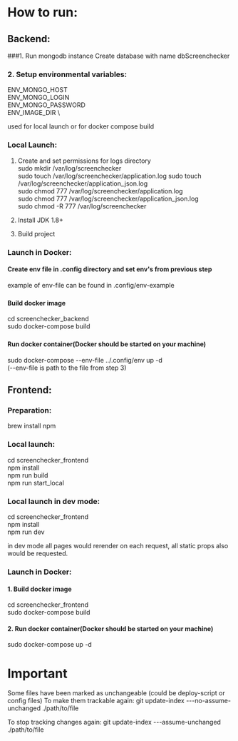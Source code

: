 # How to run:

##
## Backend:
###1. Run mongodb instance
Create database with name dbScreenchecker

####
### 2. Setup environmental variables:
ENV_MONGO_HOST  \
ENV_MONGO_LOGIN  \
ENV_MONGO_PASSWORD \
ENV_IMAGE_DIR \

used for local launch or for docker compose build

### Local Launch:
1. Create and set permissions for logs directory \
sudo mkdir /var/log/screenchecker \
sudo touch /var/log/screenchecker/application.log
sudo touch /var/log/screenchecker/application_json.log \
sudo chmod 777 /var/log/screenchecker/application.log \
sudo chmod 777 /var/log/screenchecker/application_json.log \
sudo chmod -R 777 /var/log/screenchecker

2. Install JDK 1.8+
3. Build project

### Launch in Docker:
#### Create env file in .config directory and set env's from previous step
example of env-file can be found in .config/env-example

###
#### Build docker image
cd screenchecker_backend \
sudo docker-compose build

###
#### Run docker container(Docker should be started on your machine)
sudo docker-compose --env-file ../.config/env up -d \
(--env-file is path to the file from step 3)

## Frontend:
####
### Preparation:
brew install npm

### Local launch: 
cd screenchecker_frontend \
npm install \
npm run build \
npm run start_local

### Local launch in dev mode:
cd screenchecker_frontend \
npm install \
npm run dev

in dev mode all pages would rerender on each request, all static props also would be requested.

### Launch in Docker:
#### 1. Build docker image
cd screenchecker_frontend \
sudo docker-compose build

#### 2. Run docker container(Docker should be started on your machine)
sudo docker-compose up -d


# Important
Some files have been marked as unchangeable (could be deploy-script or config files)
To make them trackable again:
git update-index ---no-assume-unchanged ./path/to/file

To stop tracking changes again:
git update-index ---assume-unchanged ./path/to/file
